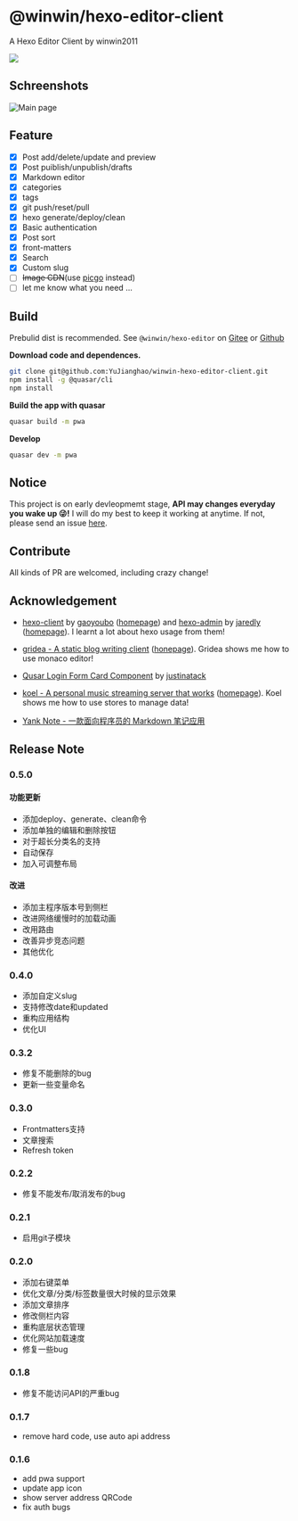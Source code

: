 # @winwin/hexo-editor-client

A Hexo Editor Client by winwin2011

<img src="https://img.shields.io/github/package-json/v/YuJianghao/winwin-hexo-editor-client?style=flat-square">

## Schreenshots

![Main page](https://cdn.yujianghao.cn/uploads/2020/05/22/Id6dz5jj_winwin-hexo-editor-v0.1.7-safari.png)

## Feature

- [x] Post add/delete/update and preview
- [x] Post puiblish/unpublish/drafts
- [x] Markdown editor
- [x] categories
- [x] tags
- [x] git push/reset/pull
- [x] hexo generate/deploy/clean
- [x] Basic authentication
- [x] Post sort
- [x] front-matters
- [x] Search
- [x] Custom slug
- [ ] ~~Image CDN~~(use [picgo](https://picgo.github.io/PicGo-Doc/zh/guide/) instead)
- [ ] let me know what you need ...

## Build

Prebulid dist is recommended. See `@winwin/hexo-editor` on [Gitee](https://gitee.com/winwin_2011/winwin-hexo-editor) or [Github](https://github.com/YuJianghao/winwin-hexo-editor)

**Download code and dependences.**

```bash
git clone git@github.com:YuJianghao/winwin-hexo-editor-client.git
npm install -g @quasar/cli
npm install
```

**Build the app with quasar**

```bash
quasar build -m pwa
```

**Develop**

```bash
quasar dev -m pwa
```

## Notice

This project is on early devleopmemt stage, **API may changes everyday you wake up 😜!** I will do my best to keep it working at anytime. If not, please send an issue [here](https://github.com/YuJianghao/winwin-hexo-editor-client/issues).

## Contribute

All kinds of PR are welcomed, including crazy change!

## Acknowledgement

- [hexo-client](https://github.com/gaoyoubo/hexo-client) by [gaoyoubo](https://github.com/gaoyoubo) ([homepage](https://www.mspring.org/tags/HexoClient/)) and [hexo-admin](https://github.com/jaredly/hexo-admin) by [jaredly](https://github.com/jaredly) ([homepage](https://jaredforsyth.com/hexo-admin/)). I learnt a lot about hexo usage from them!

- [gridea - A static blog writing client](https://github.com/getgridea/gridea) ([honepage](https://gridea.dev/)). Gridea shows me how to use monaco editor!

- [Qusar Login Form Card Component](https://gist.github.com/justinatack/39ec7f37064b2e9fa61fbd450cba3826) by [justinatack](https://gist.github.com/justinatack/)

- [koel - A personal music streaming server that works](https://github.com/phanan/koel) ([homepage](https://koel.phanan.net/)). Koel shows me how to use stores to manage data!

- [Yank Note - 一款面向程序员的 Markdown 笔记应用](https://github.com/purocean/yn)

## Release Note

### 0.5.0

#### 功能更新

- 添加deploy、generate、clean命令
- 添加单独的编辑和删除按钮
- 对于超长分类名的支持
- 自动保存
- 加入可调整布局

#### 改进

- 添加主程序版本号到侧栏
- 改进网络缓慢时的加载动画
- 改用路由
- 改善异步竞态问题
- 其他优化

### 0.4.0

- 添加自定义slug
- 支持修改date和updated
- 重构应用结构
- 优化UI

### 0.3.2

- 修复不能删除的bug
- 更新一些变量命名

### 0.3.0

- Frontmatters支持
- 文章搜索
- Refresh token

### 0.2.2

- 修复不能发布/取消发布的bug

### 0.2.1

- 启用git子模块

### 0.2.0

- 添加右键菜单
- 优化文章/分类/标签数量很大时候的显示效果
- 添加文章排序
- 修改侧栏内容
- 重构底层状态管理
- 优化网站加载速度
- 修复一些bug

### 0.1.8

- 修复不能访问API的严重bug

### 0.1.7

- remove hard code, use auto api address

### 0.1.6

- add pwa support
- update app icon
- show server address QRCode
- fix auth bugs
